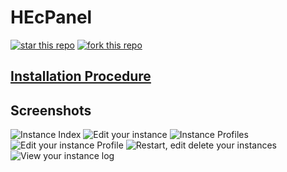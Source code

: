 HEcPanel
===

[![star this repo](http://githubbadges.com/star.svg?user=Dynamictivity&repo=hecpanel&style=flat&color=fff&background=1081C1)](https://github.com/Dynamictivity/hecpanel)
[![fork this repo](http://githubbadges.com/fork.svg?user=Dynamictivity&repo=hecpanel&style=flat&color=fff&background=1081C1)](https://github.com/Dynamictivity/hecpanel/fork)


## [Installation Procedure](https://github.com/Dynamictivity/hecpanel/wiki/Installation-Procedure)

## Screenshots
![Instance Index](https://i.imgur.com/cryVZaI.png)
![Edit your instance](https://i.imgur.com/XBdnHQl.png)
![Instance Profiles](https://i.imgur.com/oD8Zcjr.png)
![Edit your instance Profile](https://i.imgur.com/e7yN3Ne.png)
![Restart, edit delete your instances](https://i.imgur.com/TvZts37.png)
![View your instance log](https://i.imgur.com/Ejn4Zsb.png)
